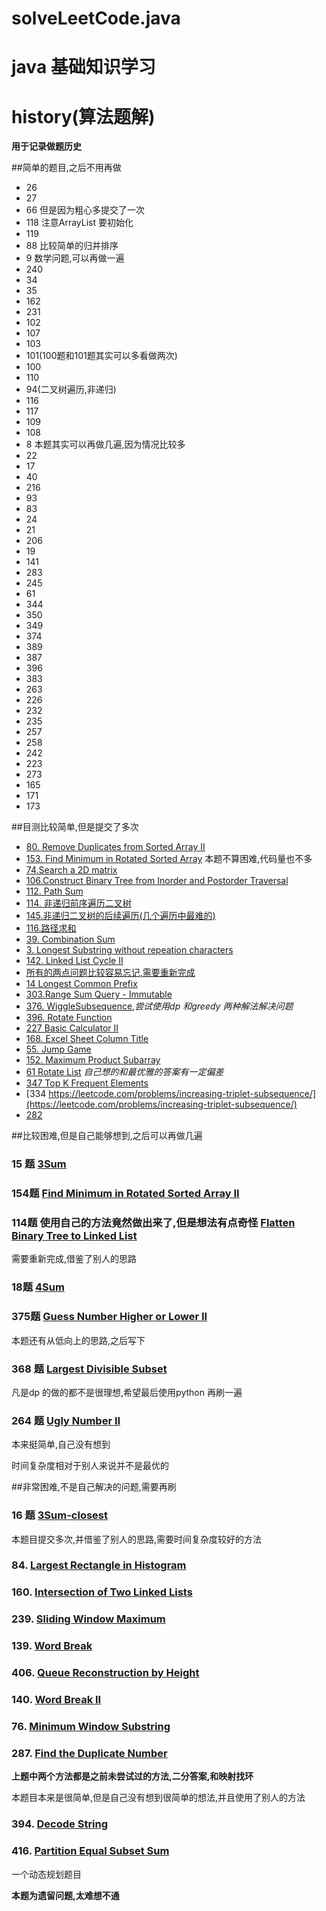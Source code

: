 # solveLeetCode.java

# java 基础知识学习


# history(算法题解)

**用于记录做题历史**

##简单的题目,之后不用再做

* 26
* 27
* 66 但是因为粗心多提交了一次
* 118 注意ArrayList 要初始化
* 119 
* 88 比较简单的归并排序
* 9 数学问题,可以再做一遍
* 240
* 34
* 35
* 162 
* 231
* 102 
* 107
* 103 
* 101(100题和101题其实可以多看做两次)
* 100
* 110
* 94(二叉树遍历,非递归)
* 116
* 117 
* 109 
* 108 
* 8 本题其实可以再做几遍,因为情况比较多
* 22
* 17
* 40
* 216
* 93
* 83
* 24
* 21
* 206
* 19 
* 141
* 283 
* 245 
* 61
* 344
* 350
* 349 
* 374 
* 389 
* 387 
* 396
* 383
* 263
* 226
* 232 
* 235 
* 257
* 258 
* 242 
* 223
* 273 
* 165 
* 171
* 173

##目测比较简单,但是提交了多次

* [80. Remove Duplicates from Sorted Array II](https://leetcode.com/problems/remove-duplicates-from-sorted-array-ii/)
* [153. Find Minimum in Rotated Sorted Array](https://leetcode.com/problems/find-minimum-in-rotated-sorted-array/)  本题不算困难,代码量也不多
* [74.Search a 2D matrix](https://leetcode.com/problems/search-a-2d-matrix/)
* [106.Construct Binary Tree from Inorder and Postorder Traversal](https://leetcode.com/problems/construct-binary-tree-from-inorder-and-postorder-traversal/)
* [112. Path Sum](https://leetcode.com/problems/path-sum/)  
* [114. 非递归前序遍历二叉树](https://leetcode.com/problems/binary-tree-preorder-traversal/) 
* [145.非递归二叉树的后续遍历(几个遍历中最难的)](https://leetcode.com/problems/binary-tree-postorder-traversal/) 
* [116.路径求和](https://leetcode.com/problems/path-sum-ii/)
* [39. Combination Sum](https://leetcode.com/problems/combination-sum/)
* [3. Longest Substring without repeation characters](https://leetcode.com/problems/longest-substring-without-repeating-characters/)
* [142. Linked List Cycle II](https://leetcode.com/problems/linked-list-cycle-ii) 
* [所有的两点问题比较容易忘记,需要重新完成](https://leetcode.com/tag/two-pointers/)  
* [14 Longest Common Prefix](https://leetcode.com/problems/longest-common-prefix/)
* [303.Range Sum Query - Immutable](https://leetcode.com/problems/range-sum-query-immutable/)
* [376. WiggleSubsequence](https://leetcode.com/problems/wiggle-subsequence/),*尝试使用dp 和greedy 两种解法解决问题*
* [396. Rotate Function](https://leetcode.com/problems/rotate-function/)  
* [227 Basic Calculator II](https://leetcode.com/problems/basic-calculator-ii/)  
* [168. Excel Sheet Column Title](https://leetcode.com/problems/excel-sheet-column-title/)  
* [55. Jump Game](https://leetcode.com/problems/jump-game/) 
* [152. Maximum Product Subarray](https://leetcode.com/problems/maximum-product-subarray/)  
* [61 Rotate List](https://leetcode.com/problems/rotate-list/) *自己想的和最优雅的答案有一定偏差* 
* [347 Top K Frequent Elements](https://leetcode.com/problems/top-k-frequent-elements/) 
* [334 https://leetcode.com/problems/increasing-triplet-subsequence/](https://leetcode.com/problems/increasing-triplet-subsequence/)
* [282](https://leetcode.com/problems/expression-add-operators/) 







##比较困难,但是自己能够想到,之后可以再做几遍

### 15 题  [3Sum](https://leetcode.com/problems/3sum/)  
### 154题 [Find Minimum in Rotated Sorted Array II](https://leetcode.com/problems/find-minimum-in-rotated-sorted-array-ii/)
### 114题 使用自己的方法竟然做出来了,但是想法有点奇怪 [Flatten Binary Tree to Linked List](https://leetcode.com/problems/flatten-binary-tree-to-linked-list/)

 
 需要重新完成,借鉴了别人的思路
 
### 18题  [4Sum](https://leetcode.com/problems/4sum/) 
### 375题 [Guess Number Higher or Lower II](https://leetcode.com/problems/guess-number-higher-or-lower-ii/)  
  本题还有从低向上的思路,之后写下

### 368 题 [Largest Divisible Subset](https://leetcode.com/problems/largest-divisible-subset/)  
   凡是dp 的做的都不是很理想,希望最后使用python 再刷一遍
 
### 264 题 [Ugly Number II](https://leetcode.com/problems/ugly-number-ii/)  
   本来挺简单,自己没有想到

时间复杂度相对于别人来说并不是最优的

##非常困难,不是自己解决的问题,需要再刷

### 16 题 [3Sum-closest](https://leetcode.com/problems/3sum-closest/)  

本题目提交多次,并借鉴了别人的思路,需要时间复杂度较好的方法

### 84. [Largest Rectangle in Histogram](https://leetcode.com/problems/largest-rectangle-in-histogram/)  

### 160. [Intersection of Two Linked Lists](https://leetcode.com/problems/intersection-of-two-linked-lists/)  

### 239. [Sliding Window Maximum](https://leetcode.com/problems/sliding-window-maximum/) 

### 139. [Word Break](https://leetcode.com/problems/word-break/)  

### 406. [Queue Reconstruction by Height](https://leetcode.com/problems/queue-reconstruction-by-height/0) 

### 140. [Word Break II](https://leetcode.com/problems/word-break-ii/)

### 76. [Minimum Window Substring](https://leetcode.com/problems/minimum-window-substring/)  

### 287. [Find the Duplicate Number](https://leetcode.com/problems/find-the-duplicate-number/)  
**上题中两个方法都是之前未尝试过的方法,二分答案,和映射找环**  

本题目本来是很简单,但是自己没有想到很简单的想法,并且使用了别人的方法


### 394. [Decode String](https://leetcode.com/problems/decode-string/)

### 416. [Partition Equal Subset Sum](https://leetcode.com/problems/partition-equal-subset-sum/)

一个动态规划题目

**本题为遗留问题,太难想不通**
